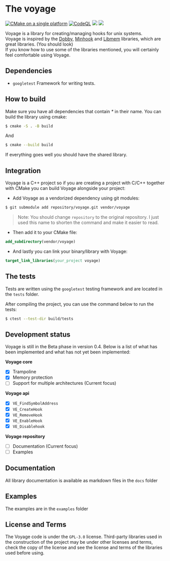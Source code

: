 # The voyage
[![CMake on a single platform](https://github.com/0x41337/voyage/actions/workflows/cmake-single-platform.yml/badge.svg)](https://github.com/0x41337/voyage/actions/workflows/cmake-single-platform.yml)
[![CodeQL](https://github.com/0x41337/voyage/actions/workflows/codeql.yml/badge.svg)](https://github.com/0x41337/voyage/actions/workflows/codeql.yml)
![](https://img.shields.io/badge/License-GPL_3.0-blue)
![](https://img.shields.io/badge/Version-0.4-yellow)

Voyage is a library for creating/managing hooks for unix systems.<br>
Voyage is inspired by the [Dobby](https://github.com/jmpews/Dobby), [Minhook](https://github.com/TsudaKageyu/minhook) and [Libmem](https://github.com/rdbo/libmem) libraries, which are great libraries. (You should look)<br> 
If you know how to use some of the libraries mentioned, you will certainly feel comfortable using Voyage.

## Dependencies

-   `googletest` Framework for writing tests.

## How to build

Make sure you have all dependencies that contain _\*_ in their name.
You can build the library using cmake:

```sh
$ cmake -S . -B build
```

And

```sh
$ cmake --build build
```

If everything goes well you should have the shared library.

## Integration

Voyage is a C++ project so if you are creating a project with C/C++ together with CMake you can build Voyage alongside your project:

-   Add Voyage as a vendorized dependency using git modules:

```sh
$ git submodule add repository/voyage.git vendor/voyage
```
> Note: You should change `repository` to the original repository. I just used this name to shorten the command and make it easier to read.

-   Then add it to your CMake file:

```cmake
add_subdirectory(vendor/voyage)
```

-   And lastly you can link your binary/library with Voyage:

```cmake
target_link_libraries(your_project voyage)
```

## The tests
Tests are written using the `googletest` testing framework and are located in the `tests` folder.

After compiling the project, you can use the command below to run the tests:
```sh
$ ctest --test-dir build/tests
```

## Development status
Voyage is still in the Beta phase in version 0.4. Below is a list of what has been implemented and what has not yet been implemented:

**Voyage core**
- [x] Trampoline
- [x] Memory protection
- [ ] Support for multiple architectures (Current focus)

**Voyage api**
- [x] `VE_FindSymbolAddress`
- [x] `VE_CreateHook` 
- [x] `VE_RemoveHook` 
- [x] `VE_EnableHook`
- [x] `VE_Disablehook`

**Voyage repository**
- [ ] Documentation (Current focus)
- [ ] Examples

## Documentation
All library documentation is available as markdown files in the `docs` folder

## Examples
The examples are in the `examples` folder

## License and Terms
The Voyage code is under the `GPL-3.0` license. Third-party libraries used in the construction of the project may be under other licenses and terms, check the copy of the license and see the license and terms of the libraries used before using.
